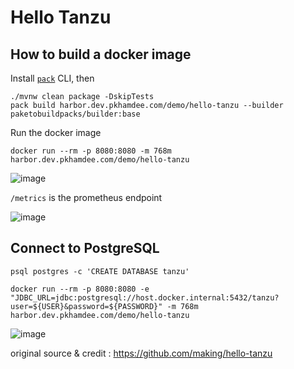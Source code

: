 # Hello Tanzu

## How to build a docker image

Install [`pack`](https://buildpacks.io/docs/tools/pack/cli/install/) CLI, then

```
./mvnw clean package -DskipTests
pack build harbor.dev.pkhamdee.com/demo/hello-tanzu --builder paketobuildpacks/builder:base
```

Run the docker image

```
docker run --rm -p 8080:8080 -m 768m harbor.dev.pkhamdee.com/demo/hello-tanzu
```

![image](https://user-images.githubusercontent.com/106908/106774002-0675d080-6685-11eb-9d22-e0bf143f0fd6.png)

`/metrics` is the prometheus endpoint

![image](https://user-images.githubusercontent.com/106908/106778334-37580480-6689-11eb-97fa-42f64f954bab.png)


## Connect to PostgreSQL


```
psql postgres -c 'CREATE DATABASE tanzu'
```

```
docker run --rm -p 8080:8080 -e "JDBC_URL=jdbc:postgresql://host.docker.internal:5432/tanzu?user=${USER}&password=${PASSWORD}" -m 768m harbor.dev.pkhamdee.com/demo/hello-tanzu
```

![image](https://user-images.githubusercontent.com/106908/106778481-5fdffe80-6689-11eb-9cf4-8a294ce5c7d0.png)

original source & credit : https://github.com/making/hello-tanzu
